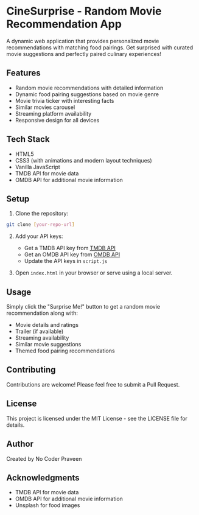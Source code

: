 # CineSurprise - Random Movie Recommendation App

A dynamic web application that provides personalized movie recommendations with matching food pairings. Get surprised with curated movie suggestions and perfectly paired culinary experiences!

## Features

- Random movie recommendations with detailed information
- Dynamic food pairing suggestions based on movie genre
- Movie trivia ticker with interesting facts
- Similar movies carousel
- Streaming platform availability
- Responsive design for all devices

## Tech Stack

- HTML5
- CSS3 (with animations and modern layout techniques)
- Vanilla JavaScript
- TMDB API for movie data
- OMDB API for additional movie information

## Setup

1. Clone the repository:
```bash
git clone [your-repo-url]
```

2. Add your API keys:
   - Get a TMDB API key from [TMDB API](https://www.themoviedb.org/documentation/api)
   - Get an OMDB API key from [OMDB API](http://www.omdbapi.com/apikey.aspx)
   - Update the API keys in `script.js`

3. Open `index.html` in your browser or serve using a local server.

## Usage

Simply click the "Surprise Me!" button to get a random movie recommendation along with:
- Movie details and ratings
- Trailer (if available)
- Streaming availability
- Similar movie suggestions
- Themed food pairing recommendations

## Contributing

Contributions are welcome! Please feel free to submit a Pull Request.

## License

This project is licensed under the MIT License - see the LICENSE file for details.

## Author

Created by No Coder Praveen

## Acknowledgments

- TMDB API for movie data
- OMDB API for additional movie information
- Unsplash for food images 